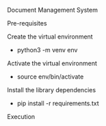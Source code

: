 Document Management System 

Pre-requisites

Create the virtual environment
- python3 -m venv env

Activate the virtual environment
- source env/bin/activate

Install the library dependencies
- pip install -r requirements.txt


Execution

